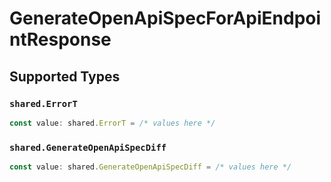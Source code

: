 # GenerateOpenApiSpecForApiEndpointResponse


## Supported Types

### `shared.ErrorT`

```typescript
const value: shared.ErrorT = /* values here */
```

### `shared.GenerateOpenApiSpecDiff`

```typescript
const value: shared.GenerateOpenApiSpecDiff = /* values here */
```

